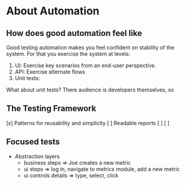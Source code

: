 # About Automation

## How does good automation feel like

Good testing automation makes you feel confident on stability of the system. For that you exercise the system at levels:

1. UI: Exercise key scenarios from an end-user perspective.
2. API: Exercise alternate flows
3. Unit tests:

What about unit tests? There audience is developers themselves, so

## The Testing Framework

[x] Patterns for reusability and simplicity
[ ] Readable reports
[ ]
[ ]

## Focused tests

* Abstraction layers
  * business steps => Joe creates a new metric
  * ui steps => log in, navigate to metrics module, add a new metric
  * ui controls details => type, select, click